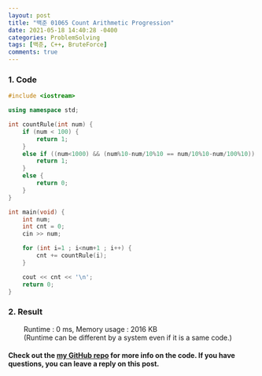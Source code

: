 ```yaml
---
layout: post
title: "백준 01065 Count Arithmetic Progression"
date: 2021-05-18 14:40:28 -0400
categories: ProblemSolving
tags: [백준, C++, BruteForce]
comments: true
---
```


### 1. Code
```cpp
#include <iostream>

using namespace std;

int countRule(int num) {
    if (num < 100) {
        return 1;
    }
    else if ((num<1000) && (num%10-num/10%10 == num/10%10-num/100%10)) {
        return 1;
    }
    else {
        return 0;
    }
}

int main(void) {
    int num;
    int cnt = 0;
    cin >> num;

    for (int i=1 ; i<num+1 ; i++) {
        cnt += countRule(i);
    }

    cout << cnt << '\n';
    return 0;
}
```

### 2. Result
&nbsp;&nbsp;&nbsp;&nbsp;&nbsp;&nbsp;&nbsp;&nbsp;Runtime : 0 ms, Memory usage : 2016 KB  
&nbsp;&nbsp;&nbsp;&nbsp;&nbsp;&nbsp;&nbsp;&nbsp;(Runtime can be different by a system even if it is a same code.)

#### Check out the [my GitHub repo][hyuk-gh] for more info on the code. If you have questions, you can leave a reply on this post.
[hyuk-gh]: https://github.com/dlgur1994/StudyAlgorithms
